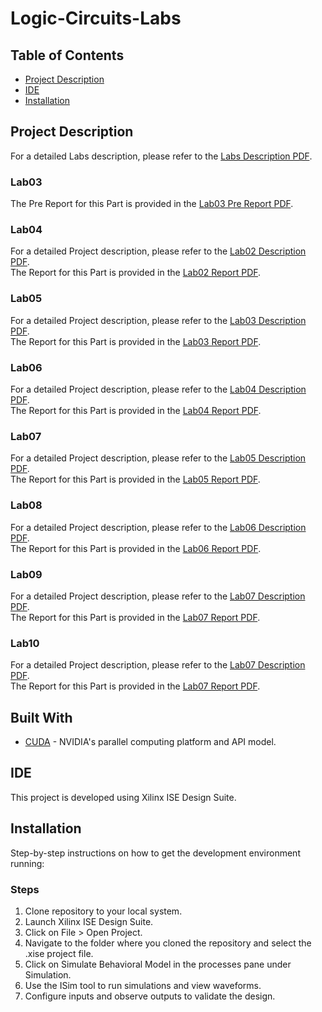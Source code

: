 # Logic-Circuits-Labs

## Table of Contents
- [Project Description](#project-description)
- [IDE](#ide)
- [Installation](#installation)

## Project Description
For a detailed Labs description, please refer to the [Labs Description PDF](./LogicLabManual%20(1).pdf).

### Lab03
The Pre Report for this Part is provided in the [Lab03 Pre Report PDF](./Lab01/MohammadMehdiNazari_9931061_Lab1.pdf).

### Lab04
For a detailed Project description, please refer to the [Lab02 Description PDF](./Lab02/Manual%202-1.pdf). <br />
The Report for this Part is provided in the [Lab02 Report PDF](./Lab02/MohammadMehdiNazari_9931061_Lab2.pdf).

### Lab05
For a detailed Project description, please refer to the [Lab03 Description PDF](./Lab03/Manual%203-1.pdf). <br />
The Report for this Part is provided in the [Lab03 Report PDF](./Lab03/9931062_9931061_lab3.pdf).

### Lab06
For a detailed Project description, please refer to the [Lab04 Description PDF](./Lab04/Manual%204.pdf). <br />
The Report for this Part is provided in the [Lab04 Report PDF](./Lab04/MP_Lab04_Report-9931061-9931062.pdf).

### Lab07
For a detailed Project description, please refer to the [Lab05 Description PDF](./Lab05/Manual%205-1.pdf). <br />
The Report for this Part is provided in the [Lab05 Report PDF](./Lab05/9931061_9931062.pdf).

### Lab08
For a detailed Project description, please refer to the [Lab06 Description PDF](./Lab06/Manual%206-1.pdf). <br />
The Report for this Part is provided in the [Lab06 Report PDF](./Lab06/9931061_9931061.pdf).

### Lab09
For a detailed Project description, please refer to the [Lab07 Description PDF](./Lab07/Lab-manual-7.pdf). <br />
The Report for this Part is provided in the [Lab07 Report PDF](./Lab07/MPLab07_Report-9931061-9931062.pdf).

### Lab10
For a detailed Project description, please refer to the [Lab07 Description PDF](./Lab07/Lab-manual-7.pdf). <br />
The Report for this Part is provided in the [Lab07 Report PDF](./Lab07/MPLab07_Report-9931061-9931062.pdf).

## Built With
- [CUDA](https://developer.nvidia.com/cuda-zone) - NVIDIA's parallel computing platform and API model.

## IDE
This project is developed using Xilinx ISE Design Suite.

## Installation
Step-by-step instructions on how to get the development environment running:

### Steps
1. Clone repository to your local system.
2. Launch Xilinx ISE Design Suite.
3. Click on File > Open Project.
4. Navigate to the folder where you cloned the repository and select the .xise project file.
5. Click on Simulate Behavioral Model in the processes pane under Simulation.
6. Use the ISim tool to run simulations and view waveforms.
7. Configure inputs and observe outputs to validate the design.
